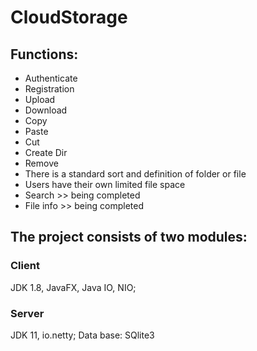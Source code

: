 # CloudStorage
<h2>Functions:</h2>

 * Authenticate
 * Registration
 * Upload
 * Download
 * Copy
 * Paste
 * Cut
 * Create Dir
 * Remove
 * There is a standard sort and definition of folder or file
 * Users have their own limited file space
 * Search >> being completed
 * File info >> being completed

 ## The project consists of two modules:

 ### Client
JDK 1.8, JavaFX, Java IO, NIO;
 ### Server
JDK 11, io.netty; 
Data base: SQlite3
